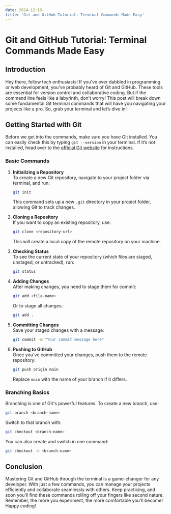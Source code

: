 ```yaml
---
date: 2024-12-18
title: 'Git and GitHub Tutorial: Terminal Commands Made Easy'
---
```


# Git and GitHub Tutorial: Terminal Commands Made Easy

## Introduction

Hey there, fellow tech enthusiasts! If you’ve ever dabbled in programming or web development, you’ve probably heard of Git and GitHub. These tools are essential for version control and collaborative coding. But if the command line feels like a labyrinth, don’t worry! This post will break down some fundamental Git terminal commands that will have you navigating your projects like a pro. So, grab your terminal and let’s dive in!

<!-- more -->
## Getting Started with Git

Before we get into the commands, make sure you have Git installed. You can easily check this by typing `git --version` in your terminal. If it’s not installed, head over to the [official Git website](https://git-scm.com/) for instructions.

### Basic Commands

1. **Initializing a Repository**  
   To create a new Git repository, navigate to your project folder via terminal, and run:
   ```bash
   git init
   ```
   This command sets up a new `.git` directory in your project folder, allowing Git to track changes.

2. **Cloning a Repository**  
   If you want to copy an existing repository, use:
   ```bash
   git clone <repository-url>
   ```
   This will create a local copy of the remote repository on your machine.

3. **Checking Status**  
   To see the current state of your repository (which files are staged, unstaged, or untracked), run:
   ```bash
   git status
   ```

4. **Adding Changes**  
   After making changes, you need to stage them for commit:
   ```bash
   git add <file-name>
   ```
   Or to stage all changes:
   ```bash
   git add .
   ```

5. **Committing Changes**  
   Save your staged changes with a message:
   ```bash
   git commit -m "Your commit message here"
   ```

6. **Pushing to GitHub**  
   Once you've committed your changes, push them to the remote repository:
   ```bash
   git push origin main
   ```
   Replace `main` with the name of your branch if it differs.

### Branching Basics

Branching is one of Git's powerful features. To create a new branch, use:
```bash
git branch <branch-name>
```
Switch to that branch with:
```bash
git checkout <branch-name>
```
You can also create and switch in one command:
```bash
git checkout -b <branch-name>
```

## Conclusion

Mastering Git and GitHub through the terminal is a game-changer for any developer. With just a few commands, you can manage your projects efficiently and collaborate seamlessly with others. Keep practicing, and soon you'll find these commands rolling off your fingers like second nature. Remember, the more you experiment, the more comfortable you’ll become! Happy coding!